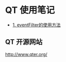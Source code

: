 # QT 使用笔记

- [1. eventFilter的使用方法 ](./doc/note/eventFilter.md)


## QT 开源网站  

http://www.qter.org/   
